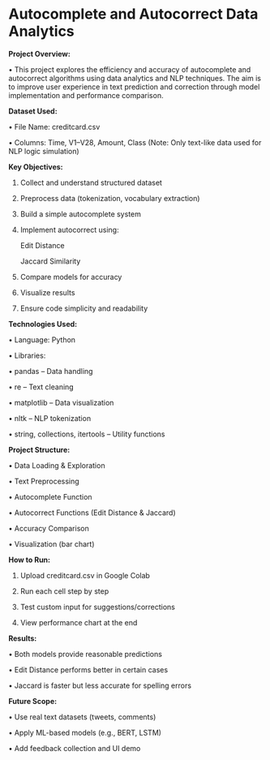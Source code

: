 <h1>Autocomplete and Autocorrect Data Analytics</h1>

**Project Overview:**

• This project explores the efficiency and accuracy of autocomplete and autocorrect algorithms using data analytics and NLP techniques. The aim is to improve user experience in text prediction and correction through model implementation and performance comparison.


**Dataset Used:**

• File Name: creditcard.csv

• Columns: Time, V1–V28, Amount, Class (Note: Only text-like data used for NLP logic simulation)



**Key Objectives:**

1. Collect and understand structured dataset


2. Preprocess data (tokenization, vocabulary extraction)


3. Build a simple autocomplete system


4. Implement autocorrect using:

   Edit Distance

   Jaccard Similarity


5. Compare models for accuracy



6. Visualize results


7. Ensure code simplicity and readability




**Technologies Used:**

• Language: Python

• Libraries:

• pandas – Data handling

• re – Text cleaning

• matplotlib – Data visualization

• nltk – NLP tokenization

• string, collections, itertools – Utility functions



**Project Structure:**

• Data Loading & Exploration

• Text Preprocessing

• Autocomplete Function

• Autocorrect Functions (Edit Distance & Jaccard)

• Accuracy Comparison

• Visualization (bar chart)



**How to Run:**

1. Upload creditcard.csv in Google Colab


2. Run each cell step by step


3. Test custom input for suggestions/corrections


4. View performance chart at the end



**Results:**

• Both models provide reasonable predictions

• Edit Distance performs better in certain cases

• Jaccard is faster but less accurate for spelling errors



**Future Scope:**

• Use real text datasets (tweets, comments)

• Apply ML-based models (e.g., BERT, LSTM)

• Add feedback collection and UI demo
